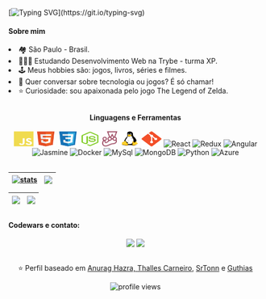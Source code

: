 [![Typing SVG](https://readme-typing-svg.herokuapp.com?color=%23F78ACE&lines=Ol%C3%A1!+Eu+sou+a+Tata+(Tabata+Souto);%C3%89+um+prazer+te+conhecer!)](https://git.io/typing-svg)

<div>
  <h4> Sobre mim </h4>
    <li>🏘️ São Paulo - Brasil.</li>
    <li>👩🏻‍🎓 Estudando Desenvolvimento Web na Trybe - turma XP.</li>
    <li>🕹️ Meus hobbies são: jogos, livros, séries e filmes.</li>
    <li>💬 Quer conversar sobre tecnologia ou jogos? É só chamar!</li>
    <li>⭐ Curiosidade: sou apaixonada pelo jogo The Legend of Zelda.</li>
</div>
  
##

<div align="center" style="margin-top: 30px" style="display: inline_block">
  <h4>Linguagens e Ferramentas</h4>
  <img title="JavaScript" alt="JavaScript" height="30" width="40" src="https://raw.githubusercontent.com/devicons/devicon/master/icons/javascript/javascript-plain.svg">
  <img title="HTML5" alt="HTML" height="30" width="40" src="https://raw.githubusercontent.com/devicons/devicon/master/icons/html5/html5-original.svg">
  <img title="CSS3" alt="CSS" height="30" width="40" src="https://raw.githubusercontent.com/devicons/devicon/master/icons/css3/css3-original.svg">
  <img title="NodeJS" alt="NodeJS" height="30" width="40" src="https://raw.githubusercontent.com/devicons/devicon/master/icons/nodejs/nodejs-original.svg">
  <img title="Jest" alt="Jest" height="30" width="30" src="https://raw.githubusercontent.com/devicons/devicon/master/icons/jest/jest-plain.svg">
  <img title="Linux" alt="Linux" height="30" width="40" src="https://raw.githubusercontent.com/devicons/devicon/master/icons/linux/linux-original.svg">
  <img title="GIT" alt="GIT" height="30" width="40" src="https://raw.githubusercontent.com/devicons/devicon/master/icons/git/git-original.svg">
  <img title="React" alt="React" height="30" width="40" src="https://upload.wikimedia.org/wikipedia/commons/a/a7/React-icon.svg">
  <img title="Redux" alt="Redux" height="30" width="40" src="https://cdn.worldvectorlogo.com/logos/redux.svg">
  <img title="Angular" alt="Angular" height="30" width="40" src="https://upload.wikimedia.org/wikipedia/commons/c/cf/Angular_full_color_logo.svg">
  <img title="Jasmine" alt="Jasmine" height="30" width="40" src="https://upload.wikimedia.org/wikipedia/en/thumb/2/22/Logo_jasmine.svg/800px-Logo_jasmine.svg.png">
  <img title="Docker" alt="Docker" height="30" width="40" src="https://www.svgrepo.com/show/349342/docker.svg">
  <img title="MySql" alt="MySql" height="30" width="40" src="https://cdn.worldvectorlogo.com/logos/mysql-6.svg">
  <img title="MongoDB" alt="MongoDB" height="30" width="40" src="https://www.svgviewer.dev/static-svgs/34566/mongodb.svg">
  <img title="Python" alt="Python" height="30" width="40" src="https://upload.wikimedia.org/wikipedia/commons/thumb/c/c3/Python-logo-notext.svg/172px-Python-logo-notext.svg.png?20220821155029">
  <img title="Azure" alt="Azure" height="30" width="40" src="https://cdn-icons-png.flaticon.com/512/873/873107.png">
</div>

<br>

<div align="center">
  
| <a href="https://github.com/anuraghazra/github-readme-stats"><img align="center" src="https://github-readme-stats.vercel.app/api?username=tabatasouto&show_icons=true&include_all_commits=true&theme=buefy&hide_border=true" alt="stats"/></a> | <a href="https://github.com/anuraghazra/convoychat"><img align="center" src="https://github-readme-stats.vercel.app/api/top-langs/?username=tabatasouto&layout=compact&theme=buefy&hide_border=true" /></a> |
| ------------- | ------------- |  
  
</div>

<div align="center">
  
| <a href="https://github.com/TabataSouto/tabatasouto.github.io"><img align="center" src="https://github-readme-stats.vercel.app/api/pin/?username=tabatasouto&repo=tabatasouto.github.io&show_icons=true&include_all_commits=true&theme=buefy&hide_border=true"/></a> | <a href="https://github.com/TabataSouto/pokemon-game"><img align="center" src="https://github-readme-stats.vercel.app/api/pin/?username=tabatasouto&repo=pokemon-game&show_icons=true&include_all_commits=true&theme=buefy&hide_border=true"/></a> |
| ------------- | ------------- |
  
</div>
  
##

<h4>Codewars e contato:</h4>

<div align="center" display="inline_block">
  <a href="https://www.codewars.com/users/TabataSouto"><img src="https://www.codewars.com/users/TabataSouto/badges/micro" width="160"></a>
  <a href="https://www.linkedin.com/in/tabatasouto//" target="_blank"><img src="https://img.shields.io/badge/-LinkedIn-%230077B5?style=for-the-badge&logo=linkedin&logoColor=white" target="_blank";></a> 
</div>

##

<div align="center">
  <p>
    ⭐️ Perfil baseado em <a href="https://github.com/anuraghazra">Anurag Hazra, <a href="https://github.com/thalles-carneiro">Thalles Carneiro</a>,  <a href="https://github.com/SrTonn">SrTonn</a> e <a href="https://github.com/Guthias">Guthias</a>
  </p>
  <img src="https://komarev.com/ghpvc/?username=tabatasouto" alt="profile views" />
</div>
